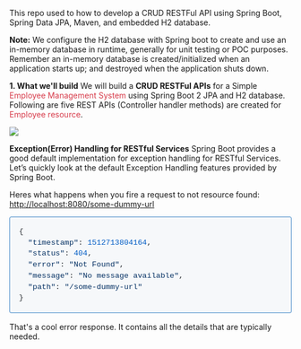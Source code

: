 This repo used to how to develop a CRUD RESTFul API using Spring Boot, Spring Data JPA, Maven, and embedded H2 database.

<b>Note:</b> We configure the H2 database with Spring boot to create and use an in-memory database in runtime, generally for unit testing or POC purposes. Remember an in-memory database is created/initialized when an application starts up; and destroyed when the application shuts down.

<b>1. What we'll build</b>
We will build a <b>CRUD RESTFul APIs</b> for a Simple <font color="#d73a49">Employee Management System</font> using Spring Boot 2 JPA and H2 database. Following are five REST APIs (Controller handler methods) are created for <font color="#d73a49">Employee resource</font>.

<img src="https://4.bp.blogspot.com/-GIlhRU_3AdQ/W5trMB5AyII/AAAAAAAADyE/b8LXiR5fiFYC2Z9GdYiOYjV6w5gZv9jaQCLcBGAs/s1600/rest-api-list.PNG"></img>

<b>Exception(Error) Handling for RESTful Services</b>
Spring Boot provides a good default implementation for exception handling for RESTful Services. Let’s quickly look at the default Exception Handling features provided by Spring Boot.

Heres what happens when you fire a request to not resource found: <a href="http://localhost:8080/some-dummy-url">http://localhost:8080/some-dummy-url</a>

<div class="highlight highlight-source-json" style="box-sizing: border-box; color: #24292e; margin-bottom: 16px; overflow: visible !important;">
<pre style="background-color: #f6f8fa; border-radius: 3px; border: 1px solid rgb(61, 133, 198); box-sizing: border-box; font-family: SFMono-Regular, Consolas, &quot;Liberation Mono&quot;, Menlo, Courier, monospace; font-size: 13.6px; line-height: 1.45; overflow-wrap: normal; overflow: auto; padding: 16px; word-break: normal;">{
  <span class="pl-s" style="box-sizing: border-box; color: #032f62;"><span class="pl-pds" style="box-sizing: border-box;">"</span>timestamp<span class="pl-pds" style="box-sizing: border-box;">"</span></span>: <span class="pl-c1" style="box-sizing: border-box; color: #005cc5;">1512713804164</span>,
  <span class="pl-s" style="box-sizing: border-box; color: #032f62;"><span class="pl-pds" style="box-sizing: border-box;">"</span>status<span class="pl-pds" style="box-sizing: border-box;">"</span></span>: <span class="pl-c1" style="box-sizing: border-box; color: #005cc5;">404</span>,
  <span class="pl-s" style="box-sizing: border-box; color: #032f62;"><span class="pl-pds" style="box-sizing: border-box;">"</span>error<span class="pl-pds" style="box-sizing: border-box;">"</span></span>: <span class="pl-s" style="box-sizing: border-box; color: #032f62;"><span class="pl-pds" style="box-sizing: border-box;">"</span>Not Found<span class="pl-pds" style="box-sizing: border-box;">"</span></span>,
  <span class="pl-s" style="box-sizing: border-box; color: #032f62;"><span class="pl-pds" style="box-sizing: border-box;">"</span>message<span class="pl-pds" style="box-sizing: border-box;">"</span></span>: <span class="pl-s" style="box-sizing: border-box; color: #032f62;"><span class="pl-pds" style="box-sizing: border-box;">"</span>No message available<span class="pl-pds" style="box-sizing: border-box;">"</span></span>,
  <span class="pl-s" style="box-sizing: border-box; color: #032f62;"><span class="pl-pds" style="box-sizing: border-box;">"</span>path<span class="pl-pds" style="box-sizing: border-box;">"</span></span>: <span class="pl-s" style="box-sizing: border-box; color: #032f62;"><span class="pl-pds" style="box-sizing: border-box;">"</span>/some-dummy-url<span class="pl-pds" style="box-sizing: border-box;">"</span></span>
}</pre>
</div>

That's a cool error response. It contains all the details that are typically needed.

